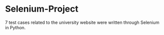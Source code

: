 # Selenium-Project
7 test cases related to the university website were written through Selenium in Python.
